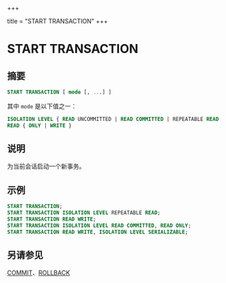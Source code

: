 +++

title = "START TRANSACTION"
+++

# START TRANSACTION

## 摘要

``` sql
START TRANSACTION [ mode [, ...] ]
```

其中 `mode` 是以下值之一：

``` sql
ISOLATION LEVEL { READ UNCOMMITTED | READ COMMITTED | REPEATABLE READ | SERIALIZABLE }
READ { ONLY | WRITE }
```

## 说明

为当前会话启动一个新事务。

## 示例

``` sql
START TRANSACTION;
START TRANSACTION ISOLATION LEVEL REPEATABLE READ;
START TRANSACTION READ WRITE;
START TRANSACTION ISOLATION LEVEL READ COMMITTED, READ ONLY;
START TRANSACTION READ WRITE, ISOLATION LEVEL SERIALIZABLE;
```

## 另请参见

[COMMIT](./commit.md)、[ROLLBACK](./rollback.md)